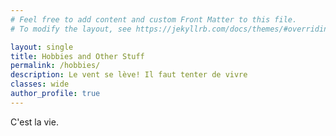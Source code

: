 ```yaml
---
# Feel free to add content and custom Front Matter to this file.
# To modify the layout, see https://jekyllrb.com/docs/themes/#overriding-theme-defaults

layout: single
title: Hobbies and Other Stuff
permalink: /hobbies/
description: Le vent se lève! Il faut tenter de vivre
classes: wide
author_profile: true
---
```


C'est la vie.